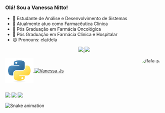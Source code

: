 ### Olá! Sou a Vanessa Nitto!

- 🔭 Estudante de Análise e Desenvolvimento de Sistemas
- 🌱 Atualmente atuo como Farmacêutica Clínica
- 🤔 Pós Graduação em Farmácia Oncológica
- 💬 Pós Graduação em Farmácia Clínica e Hospitalar
- 😄 Pronouns: ela/dela

<div align="center">
  <a href="https://github.com/vanessanitto">
  <img height="180em" src="https://github-readme-stats.vercel.app/api?username=vanessanitto&show_icons=true&theme=synthwave&include_all_commits=true&count_private=true"/>
  <img height="180em" src="https://github-readme-stats.vercel.app/api/top-langs/?username=vanessanitto&layout=compact&langs_count=7&theme=synthwave"/>
</div>
<div style="display: inline_block"><br>
  <img align="center" alt="Vanessa-Python" height="80" width="90" src="https://raw.githubusercontent.com/devicons/devicon/master/icons/python/python-original.svg">
  <img align="center" alt="Vanessa-Js" height="80" width="90" src="https://cdn.jsdelivr.net/gh/devicons/devicon/icons/java/java-original-wordmark.svg"/>
<img align="right" alt="Rafa-pic" height="150" style="border-radius:50px;" src="https://media.discordapp.net/attachments/639956127056134178/890373478988013628/Publicacoes_Instagram_1_1.png?width=676&height=676">
</div>
  
  ##
 
<div> 
   <a href="https://www.linkedin.com/in/vanessa-mayumi-nitto-de-santana-b9b138146/" target="_blank"><img src="https://img.shields.io/badge/-LinkedIn-%230077B5?style=for-the-badge&logo=linkedin&logoColor=white" target="_blank"></a> 
  <a href="https://www.instagram.com/vanessanitto/" target="_blank"><img src="https://img.shields.io/badge/-Instagram-%23E4405F?style=for-the-badge&logo=instagram&logoColor=white" target="_blank"></a>
  <a href = "mailto:vanessamxnitto@hotmail.com"><img src="https://img.shields.io/badge/-Gmail-%23333?style=for-the-badge&logo=gmail&logoColor=white" target="_blank"></a>
 
   ![Snake animation](https://github.com/vanessanitto/rafaballerini/blob/output/github-contribution-grid-snake.svg)
 
</div>

